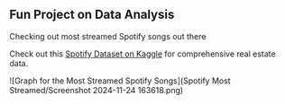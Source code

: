 ## Fun Project on Data Analysis

Checking out most streamed Spotify songs out there

Check out this [Spotify Dataset on Kaggle](https://www.kaggle.com/datasets/asaniczka/top-spotify-songs-in-73-countries-daily-updated) for comprehensive real estate data.

![Graph for the Most Streamed Spotify Songs](Spotify Most Streamed/Screenshot 2024-11-24 163618.png)
